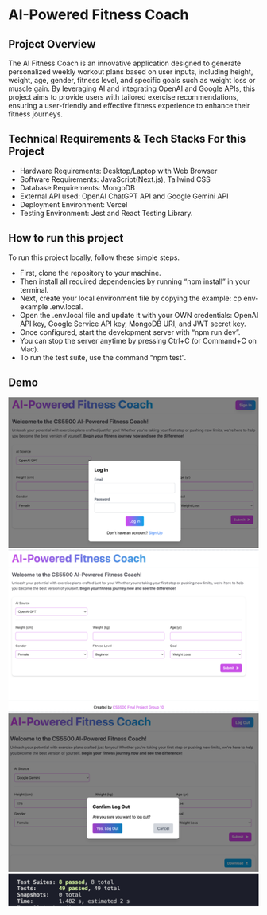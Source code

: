 # AI-Powered Fitness Coach

## Project Overview

The AI Fitness Coach is an innovative application designed to generate personalized weekly workout plans based on user inputs, including height, weight, age, gender, fitness level, and specific goals such as weight loss or muscle gain. By leveraging AI and integrating OpenAI and Google APIs, this project aims to provide users with tailored exercise recommendations, ensuring a user-friendly and effective fitness experience to enhance their fitness journeys.

## Technical Requirements & Tech Stacks For this Project
- Hardware Requirements: Desktop/Laptop with Web Browser 
- Software Requirements: JavaScript(Next.js), Tailwind CSS 
- Database Requirements: MongoDB
- External API used: OpenAI ChatGPT API and Google Gemini API
- Deployment Environment: Vercel
- Testing Environment: Jest and React Testing Library.


## How to run this project
To run this project locally, follow these simple steps.
- First, clone the repository to your machine.
- Then install all required dependencies by running “npm install” in your terminal.
- Next, create your local environment file by copying the example: cp env-example .env.local.
- Open the .env.local file and update it with your OWN credentials: OpenAI API key, Google Service API key, MongoDB URI, and JWT secret key.
- Once configured, start the development server with “npm run dev”.
- You can stop the server anytime by pressing Ctrl+C (or Command+C on Mac).
- To run the test suite, use the command “npm test”.

## Demo
![Demo](https://github.com/NaomiW7/AIFitnessCoach/raw/main/public/login.jpg)
![Demo](https://github.com/NaomiW7/AIFitnessCoach/raw/main/public/demo.jpg)
![Demo](https://github.com/NaomiW7/AIFitnessCoach/raw/main/public/logout.jpg)
![Demo](https://github.com/NaomiW7/AIFitnessCoach/raw/main/public/testPassed.jpg)
